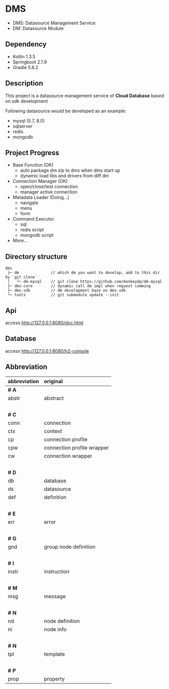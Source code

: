 # DMS

- DMS: Datasource Management Service
- DM: Datasource Module


## Dependency

- Kotlin 1.3.5
- Springboot 2.1.9
- Gradle 5.6.2


## Description

This project is a datasource management service of **Cloud Database** based on sdk development

Following datasource would be developed as an example:
- mysql (5.7, 8.0)
- sqlserver
- redis
- mongodb


## Project Progress

- Base Function (OK)
    - auto package dm zip to dms when dms start up
    - dynamic load libs and drivers from diff dm
- Connection Manager (OK)
    - open/close/test connection
    - manager active connection
- Metadata Loader (Doing...)
    - navigate
    - menu
    - form
- Command Executor
    - sql
    - redis script
    - mongodb script
- More...


## Directory structure

```
dms
 ├─ dm              // which dm you want to develop, add to this dir by `git clone`
 |   └─ dm-mysql    // git clone https://github.com/monkeydp/dm-mysql
 ├─ dms-core        // dynamic call dm impl when request comming
 ├─ dms-sdk         // dm development base on dms-sdk
 └─ tools           // git submodule update --init 
```

 
## Api

access http://127.0.0.1:8080/doc.html


## Database

access http://127.0.0.1:8080/h2-console


## Abbreviation

abbreviation | original
:--- | :---
**# A** |
abstr | abstract
&nbsp;|
**# C** |
conn | connection
ctx | context
cp | connection profile
cpw | connection profile wrapper
cw | connection wrapper
&nbsp;|
**# D** |
db | database
ds | datasource
def | definition
&nbsp;|
**# E** |
err | error
&nbsp;|
**# G** |
gnd | group node definition
&nbsp;|
**# I** |
instr | instruction
&nbsp;|
**# M** |
msg | message
&nbsp;|
**# N** |
nd | node definition
ni | node info
&nbsp;|
**# N** |
tpl | template
&nbsp;|
**# P** |
prop | property